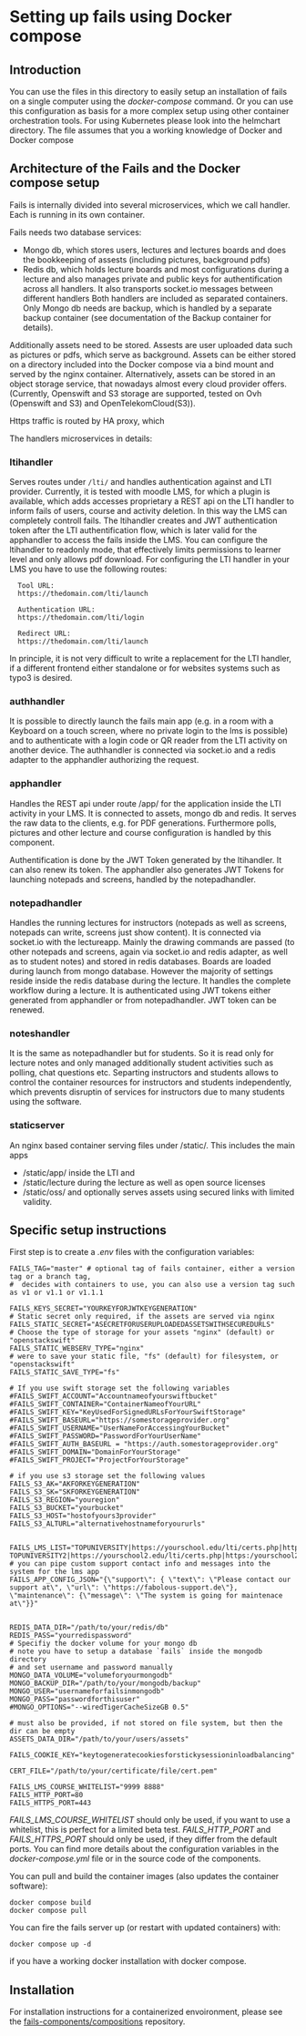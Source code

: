 # Setting up fails using Docker compose
## Introduction
You can use the files in this directory to easily setup an installation of fails on a single computer using the *docker-compose* command. Or you can use this configuration as basis for a more complex setup using other container orchestration tools. For using Kubernetes please look into the helmchart directory. The file assumes that you a working knowledge of Docker and Docker compose

## Architecture of the Fails and the Docker compose setup
Fails is internally divided into several microservices, which we call handler.
Each is running in its own container.

Fails needs two database services:
- Mongo db, which stores users, lectures and lectures boards and does the bookkeeping of assests (including pictures, background pdfs)
- Redis db, which holds lecture boards and most configurations during a lecture and also manages private and public keys for authentification across all handlers. It also transports socket.io messages between different handlers
Both handlers are included as separated containers. Only Mongo db needs are backup, which is handled by a separate backup container (see documentation of the Backup container for details).

Additionally assets need to be stored. Assests are user uploaded data such as pictures or pdfs, which serve as background.
Assets can be either stored on a directory included into the Docker compose via a bind mount and served by the nginx container.
Alternatively, assets can be stored in an object storage service, that nowadays almost every cloud provider offers. (Currently, Openswift and S3 storage are supported, tested on Ovh (Openswift and S3) and OpenTelekomCloud(S3)).

Https traffic is routed by HA proxy, which 

The handlers microservices in details:
### ltihandler
Serves routes under `/lti/` and handles authentication against and LTI provider.
Currently, it is tested with moodle LMS, for which a plugin is available, which adds accesses proprietary a REST api on the LTI handler to inform fails of users, course and activity deletion. In this way the LMS can completely controll fails.
The ltihandler creates and JWT authentication token after the LTI authentification flow, which is later valid for the apphandler to access the fails inside the LMS.
You can configure the ltihandler to readonly mode, that effectively limits permissions to learner level and only allows pdf download.
For configuring the LTI handler in your LMS you have to use the following routes:
```
  Tool URL:
  https://thedomain.com/lti/launch

  Authentication URL:
  https://thedomain.com/lti/login

  Redirect URL:
  https://thedomain.com/lti/launch
```

In principle, it is not very difficult to write a replacement for the LTI handler, if a different frontend either standalone or for websites systems such as typo3 is desired.
  
### authhandler
It is possible to directly launch the fails main app (e.g. in a room with a Keyboard on a touch screen, where no private login to the lms is possible) and to authenticate with a login code or QR reader from the LTI activity on another device. 
The authhandler is connected via socket.io and a redis adapter to the apphandler authorizing the request.

### apphandler
Handles the REST api under route /app/ for the application inside the LTI activity in your LMS.
It is connected to assets, mongo db and redis.
It serves the raw data to the clients, e.g. for PDF generations.
Furthermore polls, pictures and other lecture and course configuration is handled by this component.

Authentification is done by the JWT Token generated by the ltihandler. It can also renew its token.
The apphandler also generates JWT Tokens for launching notepads and screens, handled by the notepadhandler.

### notepadhandler
Handles the running lectures for instructors (notepads as well as screens, notepads can write, screens just show content). 
It is connected via socket.io with the lectureapp.
Mainly the drawing commands are passed (to other notepads and screens, again via socket.io and redis adapter, as well as to student notes) and stored in redis databases. Boards are loaded during launch from mongo database. However the majority of settings reside inside the redis database during the lecture.
It handles the complete workflow during a lecture. 
It is authenticated using JWT tokens either generated from apphandler or from notepadhandler.
JWT token can be renewed.

### noteshandler
It is the same as notepadhandler but for students.
So it is read only for lecture notes and only managed additionally student activities such as polling, chat questions etc.
Separting instructors and students allows to control the container resources for instructors and students independently, which prevents disruptin of services for instructors due to many students using the software.

### staticserver
An nginx based container serving files under /static/.
This includes the main apps 
- /static/app/ inside the LTI and 
- /static/lecture during the lecture
as well as open source licenses
- /static/oss/
and optionally serves assets using secured links with limited validity.



## Specific setup instructions
First step is to create a *.env* files with the configuration variables:
```
FAILS_TAG="master" # optional tag of fails container, either a version tag or a branch tag,
#  decides with containers to use, you can also use a version tag such as v1 or v1.1 or v1.1.1

FAILS_KEYS_SECRET="YOURKEYFORJWTKEYGENERATION"
# Static secret only required, if the assets are served via nginx
FAILS_STATIC_SECRET="ASECRETFORUSERUPLOADEDASSETSWITHSECUREDURLS"
# Choose the type of storage for your assets "nginx" (default) or "openstackswift"
FAILS_STATIC_WEBSERV_TYPE="nginx"
# were to save your static file, "fs" (default) for filesystem, or "openstackswift"
FAILS_STATIC_SAVE_TYPE="fs"

# If you use swift storage set the following variables
#FAILS_SWIFT_ACCOUNT="Accountnameofyourswiftbucket"
#FAILS_SWIFT_CONTAINER="ContainerNameofYourURL"
#FAILS_SWIFT_KEY="KeyUsedForSignedURLsForYourSwiftStorage"
#FAILS_SWIFT_BASEURL="https://somestorageprovider.org"
#FAILS_SWIFT_USERNAME="UserNameForAccessingYourBucket"
#FAILS_SWIFT_PASSWORD="PasswordForYourUserName"
#FAILS_SWIFT_AUTH_BASEURL = "https://auth.somestorageprovider.org"
#FAILS_SWIFT_DOMAIN="DomainForYourStorage"
#FAILS_SWIFT_PROJECT="ProjectForYourStorage"

# if you use s3 storage set the following values
FAILS_S3_AK="AKFORKEYGENERATION"
FAILS_S3_SK="SKFORKEYGENERATION"
FAILS_S3_REGION="youregion"
FAILS_S3_BUCKET="yourbucket"
FAILS_S3_HOST="hostofyours3provider"
FAILS_S3_ALTURL="alternativehostnameforyoururls"


FAILS_LMS_LIST="TOPUNIVERSITY|https://yourschool.edu/lti/certs.php|https:/yourschool.edu/lti/token.php|https://yourschool.edu/lti/auth.php|yourschool.edu/ TOPUNIVERSITY2|https://yourschool2.edu/lti/certs.php|https:/yourschool2.edu/lti/token.php|https://yourschool2.edu/lti/auth.php|yourschool2.edu/"
# you can pipe custom support contact info and messages into the system for the lms app
FAILS_APP_CONFIG_JSON="{\"support\": { \"text\": \"Please contact our support at\", \"url\": \"https://fabolous-support.de\"}, \"maintenance\": {\"message\": \"The system is going for maintenace at\"}}"


REDIS_DATA_DIR="/path/to/your/redis/db"
REDIS_PASS="yourredispassword"
# Specifiy the docker volume for your mongo db
# note you have to setup a database `fails` inside the mongodb directory 
# and set username and password manually
MONGO_DATA_VOLUME="volumeforyourmongodb"
MONGO_BACKUP_DIR="/path/to/your/mongodb/backup"
MONGO_USER="usernameforfailsinmongodb"
MONGO_PASS="passwordforthisuser"
#MONGO_OPTIONS="--wiredTigerCacheSizeGB 0.5"

# must also be provided, if not stored on file system, but then the dir can be empty
ASSETS_DATA_DIR="/path/to/your/users/assets"

FAILS_COOKIE_KEY="keytogeneratecookiesforstickysessioninloadbalancing"

CERT_FILE="/path/to/your/certificate/file/cert.pem"

FAILS_LMS_COURSE_WHITELIST="9999 8888"
FAILS_HTTP_PORT=80
FAILS_HTTPS_PORT=443

```
*FAILS_LMS_COURSE_WHITELIST* should only be used, if you want to use a whitelist, this is perfect for a limited beta test. *FAILS_HTTP_PORT* and *FAILS_HTTPS_PORT* should only be used, if they differ from the default ports.
You can find more details about the configuration variables in the *docker-compose.yml* file or in the source code of the components.

You can pull and build the container images (also updates the container software):
```
docker compose build
docker compose pull
```

You can fire the fails server up (or restart with updated containers) with:
```
docker compose up -d
```
if you have a working docker installation with docker compose.

## Installation
For installation instructions for a containerized envoironment, please see the [fails-components/compositions](https://github.com/fails-components/compositions "fails-components/compositions") repository.
